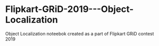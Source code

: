 # Flipkart-GRiD-2019---Object-Localization
Object Localization noteebok created as a part of Flipkart GRiD contest 2019
